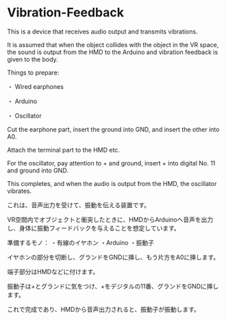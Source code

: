 # Vibration-Feedback
This is a device that receives audio output and transmits vibrations.

It is assumed that when the object collides with the object in the VR space, the sound is output from the HMD to the Arduino and vibration feedback is given to the body.


Things to prepare:

・ Wired earphones

・ Arduino

・ Oscillator


Cut the earphone part, insert the ground into GND, and insert the other into A0.

Attach the terminal part to the HMD etc.

For the oscillator, pay attention to + and ground, insert + into digital No. 11 and ground into GND.

This completes, and when the audio is output from the HMD, the oscillator vibrates.

これは、音声出力を受けて、振動を伝える装置です。

VR空間内でオブジェクトと衝突したときに、HMDからArduinoへ音声を出力し、身体に振動フィードバックを与えることを想定しています。


準備するモノ：
・有線のイヤホン
・Arduino
・振動子


イヤホンの部分を切断し、グランドをGNDに挿し、もう片方をA0に挿します。

端子部分はHMDなどに付けます。

振動子は+とグランドに気をつけ、+をデジタルの11番、グランドをGNDに挿します。

これで完成であり、HMDから音声出力されると、振動子が振動します。
